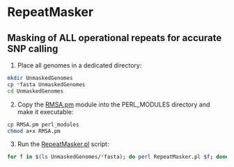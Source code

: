 # RepeatMasker
## Masking of ALL operational repeats for accurate SNP calling
1. Place all genomes in a dedicated directory:
```bash
mkdir UnmaskedGenomes
cp *fasta UnmaskedGenomes
cd UnmaskedGenomes
```
2. Copy the [RMSA.pm](scripts/RMSA.pm) module into the PERL_MODULES directory and make it executable:
```bash
cp RMSA.pm perl_modules
chmod a+x RMSA.pm
```
3. Run the [RepeatMasker.pl](/scripts/RepeatMasker.pl) script:
```bash
for f in $(ls UnmaskedGenomes/*fasta); do perl RepeatMasker.pl $f; done
```
